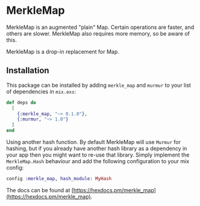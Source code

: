# MerkleMap

MerkleMap is an augmented "plain" Map. Certain operations are faster, and others are slower. MerkleMap also requires more memory, so be aware of this.

MerkleMap is a drop-in replacement for Map.

## Installation

This package can be installed by adding `merkle_map` and `murmur` to your list of dependencies in `mix.exs`:

```elixir
def deps do
  [
    {:merkle_map, "~> 0.1.0"},
    {:murmur, "~> 1.0"}
  ]
end
```

Using another hash function. By default MerkleMap will use `Murmur` for hashing, but if you already have another hash library as a dependency in your app then you might want to re-use that library. Simply implement the `MerkleMap.Hash` behaviour and add the following configuration to your mix config:

```elixir
config :merkle_map, hash_module: MyHash
```

The docs can be found at [https://hexdocs.pm/merkle_map](https://hexdocs.pm/merkle_map).

